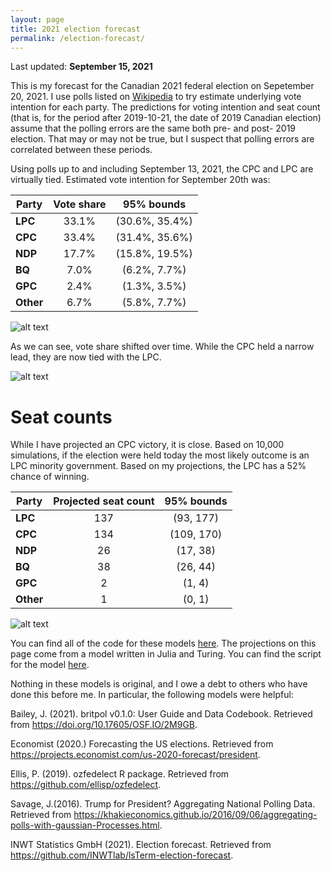 ```yaml
---
layout: page
title: 2021 election forecast
permalink: /election-forecast/
---
```


Last updated: __September 15, 2021__

This is my forecast for the Canadian 2021 federal election on Sepetember 20, 2021. I use polls listed on [Wikipedia](https://en.wikipedia.org/wiki/Opinion_polling_for_the_2021_Canadian_federal_election) to try estimate underlying vote intention for each party. The predictions for voting intention and seat count (that is, for the period after 2019-10-21, the date of 2019 Canadian election) assume that the polling errors are the same both pre- and post- 2019 election. That may or may not be true, but I suspect that polling errors are correlated between these periods.

Using polls up to and including September 13, 2021, the CPC and LPC are virtually tied. Estimated vote intention for September 20th was:

|**Party**    | **Vote share**  | **95% bounds**     |
|-------------|:---------------:|:------------------:|
|**LPC**      | 33.1%           | (30.6%, 35.4%)     |
|**CPC**      | 33.4%           | (31.4%, 35.6%)     |
|**NDP**      | 17.7%           | (15.8%, 19.5%)     |
|**BQ**       | 7.0%            | (6.2%, 7.7%)       |
|**GPC**      | 2.4%            | (1.3%, 3.5%)       |
|**Other**    | 6.7%            | (5.8%, 7.7%)       |

![alt text](https://github.com/sjwild/Canandian_Election_2021/raw/main/can_vote_intention_on_election_date.png "Density plot of estimated vote share per party.")

As we can see, vote share shifted over time. While the CPC held a narrow lead, they are now tied with the LPC.

![alt text](https://github.com/sjwild/Canandian_Election_2021/raw/main/can_vote_intention_campaign_period.png "Vote share of Canadian parties during campaign period.")

# Seat counts

While I have projected an CPC victory, it is close. Based on 10,000 simulations, if the election were held today the most likely outcome is an LPC minority government. Based on my projections, the LPC has a 52% chance of winning.

|**Party**    | **Projected seat count**  | **95% bounds**     |
|-------------|:-------------------------:|:------------------:|
|**LPC**      | 137                       | (93, 177)          |
|**CPC**      | 134                       | (109, 170)         |
|**NDP**      | 26                        | (17, 38)           |
|**BQ**       | 38                        | (26, 44)           |
|**GPC**      | 2                         | (1, 4)             |
|**Other**    | 1                         | (0, 1)             |

![alt text](https://github.com/sjwild/Canandian_Election_2021/raw/main/can_seat_count_on_election_date.png "Projected seat count of Canadian parties on September 20, 2021.")

You can find all of the code for these models [here](https://github.com/sjwild/Canandian_Election_2021/raw/main/can_vote_intention_on_election_date.png). The projections on this page come from a model written in Julia and Turing. You can find the script for the model [here](https://github.com/sjwild/Canandian_Election_2021/blob/main/Election%202021%20Turing.jl). 

Nothing in these models is original, and I owe a debt to others who have done this before me. In particular, the following models were helpful:

Bailey, J. (2021). britpol v0.1.0: User Guide and Data Codebook. Retrieved from https://doi.org/10.17605/OSF.IO/2M9GB.  

Economist (2020.) Forecasting the US elections. Retrieved from https://projects.economist.com/us-2020-forecast/president. 

Ellis, P. (2019). ozfedelect R package. Retrieved from https://github.com/ellisp/ozfedelect.   

Savage, J.(2016). Trump for President? Aggregating National Polling Data. Retrieved from https://khakieconomics.github.io/2016/09/06/aggregating-polls-with-gaussian-Processes.html.  

INWT Statistics GmbH (2021). Election forecast. Retrieved from https://github.com/INWTlab/lsTerm-election-forecast.  

